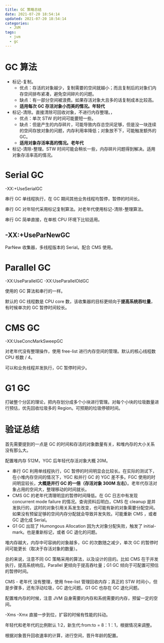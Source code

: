 ```yaml
---
title: GC 策略总结
date: 2021-07-20 18:54:14
updated: 2021-07-20 18:54:14
categories: 
  - JVM
tags: 
  - jvm
  - gc
---
```


# GC 算法

* 标记-复制。
  * 优点：存活的对象越少，复制需要的空间就越小；而且复制后的对象们内存空间排布紧凑，避免空间碎片的问题。
  * 缺点：有一部分空间被浪费。如果存活对象大且多的话复制成本比较高。<!--more-->
  * **适用每次 GC 存活对象小而美的情况。年轻代**
* 标记-清除。直接清除可回收对象，不进行内存整理。，
  * 优点：单次 STW 的时间可能要短一些。
  * 缺点：但是产生的内存碎片，可能导致内存总空间足够，但是没一块连续的空间存放对象的问题，内存利用率降低；对象放不下，可能触发额外的 GC。
  * **适用对象存活率高的情况。老年代**
* 标记-清除-整理。STW 时间可能会稍长一些，内存碎片问题得到解决。适用对象存活率高的情况。

# Serial GC

-XX:+UseSerialGC

串行 GC 单线程执行，在 GC 期间其他业务线程均暂停，暂停的时间长。

串行 GC 对年轻代采用标记复制算法。对老年代使用标记-清除-整理算法。

串行 GC 简单直接，在单核 CPU 环境下比较适用。

## -XX:+UseParNewGC

ParNew 收集器，多线程版本的 Serial。配合 CMS 使用。

# Parallel GC

-XX:UseParallelGC -XX:UseParallelOldGC

使用的 GC 算法和串行的一样。

默认的 GC 线程数是 CPU core 数，该收集器的目标更倾向于**提高系统吞吐量**，有时候单次的 GC 暂停时间较长。

# CMS GC

-XX:UseConcMarkSweepGC

对老年代没有整理操作，使用 free-list 进行内存空间的管理。默认的核心线程数 CPU 核数 / 4。

可以和业务线程并发执行，GC 暂停时间少。

# G1 GC

打破整个分区的理论，把内存划分成多个小块进行管理。对每个小块的垃圾数量进行预估，优先回收垃圾多的 Region。可预期的垃圾停顿时间。

# 验证总结

首先需要提到的一点是 GC 的时间和存活的对象数量有关，和堆内存的大小关系没有那么大。

配置堆内存 512M，YGC 后年轻代存活对象大概 20M。

* 串行 GC 利用单线程执行，GC 暂停的时间明显会比较长。在实际的测试下，在小堆内存空间的情况下，YGC 和并行 GC 的 YGC 差不多。FGC 使用的时间明显较长，**大概是并行 GC 的一倍（存活对象 300M 左右）**。老年代存活对象占用的空间大，整理移动的时间就长。
* CMS GC 的老年代清理明显的暂停时间降低。在 GC 日志中有发现 concurrent mode failure 的情况。查询资料后明白，CMS 在 cleanup 是并发执行的，这时的对象引用关系发生改变，也可能有新的对象需要分配空间。如果没有预留足够的空间内存分配就会导致并发失败。可能重新 CMS ，或者 GC 退化成 Serial。
* G1 GC 出现了 Humongous Allocation 因为大对象分配失败，触发了 initial-mark。也是重新标记，或者 GC 退化的问题。

堆内存越大，内存中可容纳的对象越多，GC 的次数随之减少，单次 GC 的暂停时间可能更长（取决于存活对象的数量）。

总的来说，注意不同 GC 策略采用的算法，以及设计的目的。比如 CMS 在于并发执行，提高系统响应。Parallel 更倾向于提高吞吐量；G1 GC 倾向于可配置可预估的暂停时间。

CMS - 老年代 没有整理，使用 free-list 管理回收内存；真正的 STW 时间小，但是步骤多，还有浮动垃圾，GC 退化问题。G1 GC 也存在 GC 退化问题。



配置堆内存的时候，注意 JVM 自身需要的内存和系统需要的内存，预留一定的空间。

-Xms -Xmx 直接一步到位，扩容的时候有性能的抖动。

年轻代和老年代的比例默认 1:2，新生代:from:to = 8：1：1，根据情况来调整。

根据对象晋升回收速率的计算，进行空间，晋升年龄的配置。

